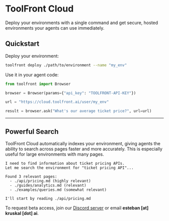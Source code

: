 # ToolFront Cloud

Deploy your environments with a single command and get secure, hosted environments your agents can use immediately.

## Quickstart

Deploy your environment:

```bash
toolfront deploy ./path/to/environment --name "my_env"
```

Use it in your agent code:

```python
from toolfront import Browser

browser = Browser(params={"api_key": "TOOLFRONT-API-KEY"})

url = "https://cloud.toolfront.ai/user/my_env"

result = browser.ask("What's our average ticket price?", url=url)
```

---

## Powerful Search

ToolFront Cloud automatically indexes your environment, giving agents the ability to search across pages faster and more accurately. This is especially useful for large environments with many pages.

```
I need to find information about ticket pricing APIs.
Let me search the environment for "ticket pricing API"...

Found 3 relevant pages:
  - ./api/pricing.md (highly relevant)
  - ./guides/analytics.md (relevant)
  - ./examples/queries.md (somewhat relevant)

I'll start by reading ./api/pricing.md
```

To request beta access, join our [Discord server](https://discord.gg/rRyM7zkZTf) or  email  **esteban [at] kruskal [dot] ai**.